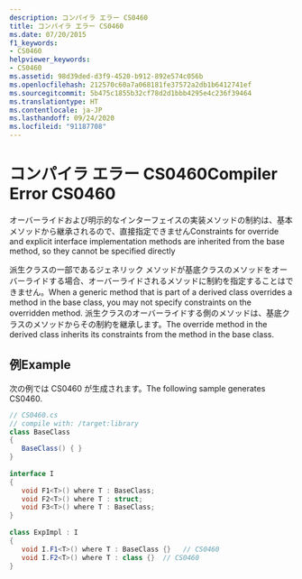```yaml
---
description: コンパイラ エラー CS0460
title: コンパイラ エラー CS0460
ms.date: 07/20/2015
f1_keywords:
- CS0460
helpviewer_keywords:
- CS0460
ms.assetid: 98d39ded-d3f9-4520-b912-892e574c056b
ms.openlocfilehash: 212570c60a7a068181fe37572a2db1b6412741ef
ms.sourcegitcommit: 5b475c1855b32cf78d2d1bbb4295e4c236f39464
ms.translationtype: HT
ms.contentlocale: ja-JP
ms.lasthandoff: 09/24/2020
ms.locfileid: "91187708"
---
```

# <a name="compiler-error-cs0460"></a><span data-ttu-id="36b14-103">コンパイラ エラー CS0460</span><span class="sxs-lookup"><span data-stu-id="36b14-103">Compiler Error CS0460</span></span>

<span data-ttu-id="36b14-104">オーバーライドおよび明示的なインターフェイスの実装メソッドの制約は、基本メソッドから継承されるので、直接指定できません</span><span class="sxs-lookup"><span data-stu-id="36b14-104">Constraints for override and explicit interface implementation methods are inherited from the base method, so they cannot be specified directly</span></span>  
  
 <span data-ttu-id="36b14-105">派生クラスの一部であるジェネリック メソッドが基底クラスのメソッドをオーバーライドする場合、オーバーライドされるメソッドに制約を指定することはできません。</span><span class="sxs-lookup"><span data-stu-id="36b14-105">When a generic method that is part of a derived class overrides a method in the base class, you may not specify constraints on the overridden method.</span></span> <span data-ttu-id="36b14-106">派生クラスのオーバーライドする側のメソッドは、基底クラスのメソッドからその制約を継承します。</span><span class="sxs-lookup"><span data-stu-id="36b14-106">The override method in the derived class inherits its constraints from the method in the base class.</span></span>  
  
## <a name="example"></a><span data-ttu-id="36b14-107">例</span><span class="sxs-lookup"><span data-stu-id="36b14-107">Example</span></span>  

 <span data-ttu-id="36b14-108">次の例では CS0460 が生成されます。</span><span class="sxs-lookup"><span data-stu-id="36b14-108">The following sample generates CS0460.</span></span>  
  
```csharp  
// CS0460.cs  
// compile with: /target:library  
class BaseClass
{  
   BaseClass() { }  
}  
  
interface I  
{  
   void F1<T>() where T : BaseClass;  
   void F2<T>() where T : struct;  
   void F3<T>() where T : BaseClass;  
}  
  
class ExpImpl : I  
{  
   void I.F1<T>() where T : BaseClass {}   // CS0460  
   void I.F2<T>() where T : class {}  // CS0460  
}  
```
